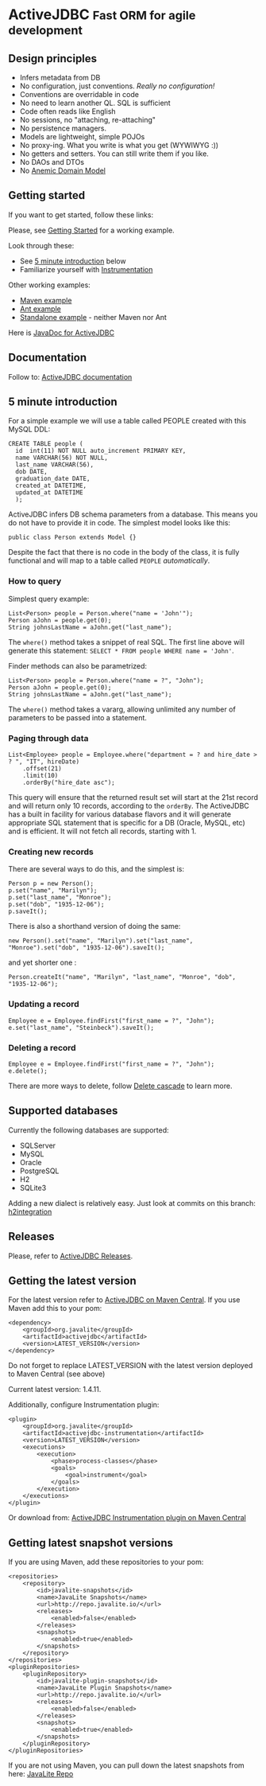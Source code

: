 <div class=page-header>
   <h1>ActiveJDBC <small>Fast ORM for agile development</small></h1>
</div>

## Design principles

* Infers metadata from DB
* No configuration, just conventions. *Really no configuration!*
* Conventions are overridable in code
* No need to learn another QL. SQL is sufficient
* Code often reads like English
* No sessions, no "attaching, re-attaching"
* No persistence managers.
* Models are lightweight,  simple POJOs
* No proxy-ing. What you write is what you get (WYWIWYG :))
* No getters and setters. You can still write them if you like.
* No DAOs and DTOs
* No [Anemic Domain Model](http://www.martinfowler.com/bliki/AnemicDomainModel.html)


## Getting started

If you want to get started, follow these links:

Please, see [Getting Started](getting_started) for a working example.

Look through these:

* See [5 minute introduction](#minute-introduction) below
* Familiarize yourself with [Instrumentation](instrumentation)

Other working examples:

* [Maven example](https://github.com/javalite/simple-example)
* [Ant example](https://github.com/javalite/ant-example)
* [Standalone example](https://github.com/javalite/standalone-example) - neither Maven nor Ant

Here is [JavaDoc for ActiveJDBC](http://javalite.github.io/activejdbc/)

## Documentation

Follow to: [ActiveJDBC documentation](documentation#activejdbc)

## 5 minute introduction

For a simple example we will use a table called PEOPLE created with this MySQL DDL:

~~~~ {.sql}
CREATE TABLE people (
  id  int(11) NOT NULL auto_increment PRIMARY KEY,
  name VARCHAR(56) NOT NULL,
  last_name VARCHAR(56),
  dob DATE,
  graduation_date DATE,
  created_at DATETIME,
  updated_at DATETIME
  );
~~~~

ActiveJDBC infers DB schema parameters from a database. This means you do not have to provide it in code.
The simplest model looks like this:

~~~~ {.java}
public class Person extends Model {}
~~~~

Despite the fact that there is no code in the body of the class, it is fully functional and will
map to a table called `PEOPLE` *automatically*.


### How to query

Simplest query example:

~~~~ {.java}
List<Person> people = Person.where("name = 'John'");
Person aJohn = people.get(0);
String johnsLastName = aJohn.get("last_name");
~~~~

The `where()` method takes a snippet of real SQL. The first line above will generate this statement:
`SELECT * FROM people WHERE name = 'John'`.

Finder methods can also be parametrized:

~~~~ {.java}
List<Person> people = Person.where("name = ?", "John");
Person aJohn = people.get(0);
String johnsLastName = aJohn.get("last_name");
~~~~

The `where()` method takes a vararg, allowing unlimited any number of parameters to be passed into a statement.

### Paging through data

~~~~ {.java}
List<Employee> people = Employee.where("department = ? and hire_date > ? ", "IT", hireDate)
    .offset(21)
    .limit(10)
    .orderBy("hire_date asc");
~~~~

This query will ensure that the returned result set will start at the 21st record and will return only 10 records,
according to the `orderBy`. The ActiveJDBC has a built in facility for various database flavors and it will generate
appropriate SQL statement that is specific for a DB (Oracle, MySQL, etc) and is efficient. It will not fetch all
records, starting with 1.

### Creating new records

There are several ways to do this, and the simplest is:

~~~~ {.java}
Person p = new Person();
p.set("name", "Marilyn");
p.set("last_name", "Monroe");
p.set("dob", "1935-12-06");
p.saveIt();
~~~~

There is also a shorthand version of doing the same:

~~~~ {.java}
new Person().set("name", "Marilyn").set("last_name", "Monroe").set("dob", "1935-12-06").saveIt();
~~~~

and yet shorter one :

~~~~ {.java}
Person.createIt("name", "Marilyn", "last_name", "Monroe", "dob", "1935-12-06");
~~~~

### Updating a record

~~~~ {.java}
Employee e = Employee.findFirst("first_name = ?", "John");
e.set("last_name", "Steinbeck").saveIt();
~~~~

### Deleting a record

~~~~ {.java}
Employee e = Employee.findFirst("first_name = ?", "John");
e.delete();
~~~~

There are more ways to delete, follow [Delete cascade](delete_cascade) to learn more.

## Supported databases

Currently the following databases are supported:

* SQLServer
* MySQL
* Oracle
* PostgreSQL
* H2
* SQLite3

Adding a new dialect is relatively easy. Just look at commits on this branch: [h2integration](https://github.com/javalite/activejdbc/tree/h2integration)


## Releases

Please, refer to [ActiveJDBC Releases](activejdbc_releases).

## Getting the latest version

For the latest version  refer to [ActiveJDBC on Maven Central](http://search.maven.org/#search%7Cga%7C1%7Corg.javalite.activejdbc).
If you use Maven add this to your pom:

~~~~ {.xml}
<dependency>
    <groupId>org.javalite</groupId>
    <artifactId>activejdbc</artifactId>
    <version>LATEST_VERSION</version>
</dependency>
~~~~

Do not forget to replace LATEST_VERSION with the latest version deployed to Maven Central (see above)

Current latest version: 1.4.11.


Additionally, configure Instrumentation plugin:

~~~~ {.xml}
<plugin>
    <groupId>org.javalite</groupId>
    <artifactId>activejdbc-instrumentation</artifactId>
    <version>LATEST_VERSION</version>
    <executions>
        <execution>
            <phase>process-classes</phase>
            <goals>
                <goal>instrument</goal>
            </goals>
        </execution>
    </executions>
</plugin>
~~~~

Or download from: [ActiveJDBC Instrumentation plugin on Maven Central](http://search.maven.org/#search%7Cga%7C1%7Ca%3A%22activejdbc-instrumentation%22)

## Getting latest snapshot versions

If you are using Maven, add these repositories to your pom:

~~~~ {.xml}
<repositories>
    <repository>
        <id>javalite-snapshots</id>
        <name>JavaLite Snapshots</name>
        <url>http://repo.javalite.io/</url>
        <releases>
            <enabled>false</enabled>
        </releases>
        <snapshots>
            <enabled>true</enabled>
        </snapshots>
    </repository>
</repositories>
<pluginRepositories>
    <pluginRepository>
        <id>javalite-plugin-snapshots</id>
        <name>JavaLite Plugin Snapshots</name>
        <url>http://repo.javalite.io/</url>
        <releases>
            <enabled>false</enabled>
        </releases>
        <snapshots>
            <enabled>true</enabled>
        </snapshots>
    </pluginRepository>
</pluginRepositories>
~~~~

If you are not using Maven, you can pull down the latest snapshots from here:
<a href="http://http://repo.javalite.io">JavaLite Repo</a>
